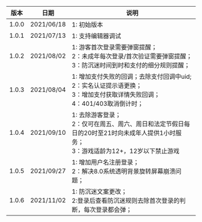 |  版本   |  日期  |  说明 |
|  ----  | ----  |   ----  |
| 1.0.0  | 2021/06/18 | 1: 初始版本  |
| 1.0.1  | 2021/07/13 | 1:  支持编辑器调试   |
| 1.0.2  | 2021/08/02 | 1: 游客首次登录需要弹窗提醒；<br/>2：未成年每次登录/首次验证需要弹窗提醒；<br/>3：防沉迷时间到时和支付的细分规则提醒；  |
| 1.0.3  | 2021/08/04 | 1: 增加支付失败的回调；去除支付回调中uid;<br/>2：实名认证提示语更换；<br/>3：增加支付获取详情失败回调；<br/>4：401/403取消倒计时；|
| 1.0.4  | 2021/09/10 | 1: 去除游客登录；<br/>2：仅可在周五、周六、周日和法定节假日每日的20时至21时向未成年人提供1小时服务；<br/>3：游戏适龄为12+，12岁以下禁止游戏  |
| 1.0.5  | 2021/09/27 | 1: 增加用户名注册登录；<br/>2：解决8.0系统透明背景旋转屏幕崩溃问题；  |
| 1.0.6  | 2021/11/02 | 1: 防沉迷文案更改；<br/>2:登录后查看防沉迷规则去除首次登录的判断，每次登录都会弹；  |